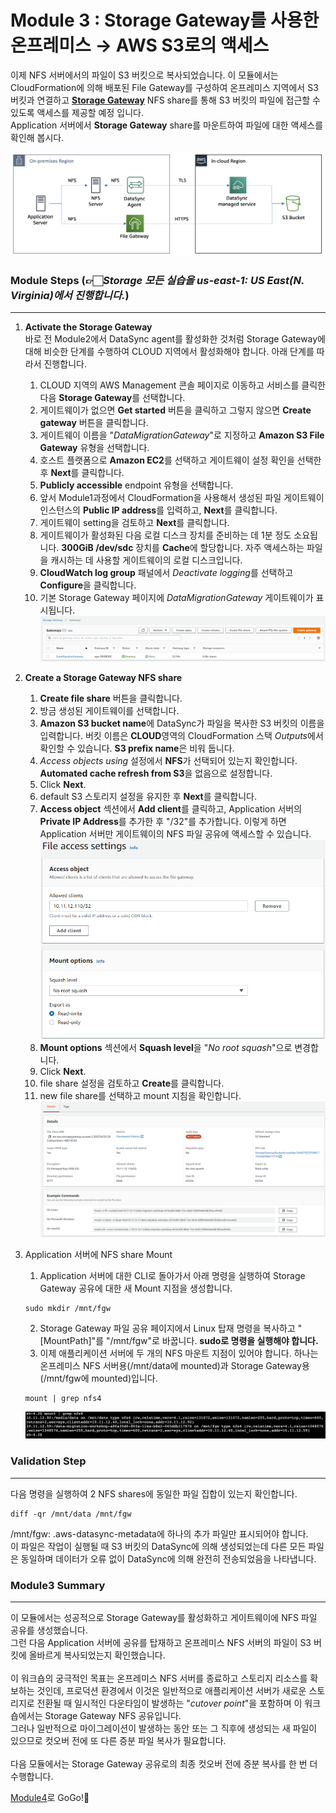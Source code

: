 # Module 3 : Storage Gateway를 사용한 온프레미스 &rarr; AWS S3로의 액세스

이제 NFS 서버에서의 파일이 S3 버킷으로 복사되었습니다. 이 모듈에서는 CloudFormation에 의해 배포된 File Gateway를 구성하여 온프레미스 지역에서 S3 버킷과 연결하고 [**Storage Gateway**](https://aws.amazon.com/ko/storagegateway/) NFS share를 통해 S3 버킷의 파일에 접근할 수 있도록 액세스를 제공할 예정 입니다.<br>
Application 서버에서 **Storage Gateway** share를 마운트하여 파일에 대한 액세스를 확인해 봅시다.

![3-1](../images/3-1.png)

### Module Steps (👉🏻*Storage 모든 실습을 us-east-1: US East(N. Virginia)에서 진행합니다.*)
***
1. **Activate the Storage Gateway**<br>
바로 전 Module2에서 DataSync agent를 활성화한 것처럼 Storage Gateway에 대해 비슷한 단계를 수행하여 CLOUD 지역에서 활성화해야 합니다. 아래 단계를 따라서 진행합니다.<br>

    1. CLOUD 지역의 AWS Management 콘솔 페이지로 이동하고 서비스를 클릭한 다음 **Storage Gateway**를 선택합니다.
    2. 게이트웨이가 없으면 **Get started** 버튼을 클릭하고 그렇지 않으면 **Create gateway** 버튼을 클릭합니다.
    3. 게이트웨이 이름을 "*DataMigrationGateway*"로 지정하고 **Amazon S3 File Gateway** 유형을 선택합니다.
    4. 호스트 플랫폼으로 **Amazon EC2**를 선택하고 게이트웨이 설정 확인을 선택한 후 **Next**를 클릭합니다.
    5. **Publicly accessible** endpoint 유형을 선택합니다.
    6. 앞서 Module1과정에서 CloudFormation을 사용해서 생성된 파일 게이트웨이 인스턴스의 **Public IP address**를 입력하고, **Next**를 클릭합니다.
    7. 게이트웨이 setting을 검토하고 **Next**를 클릭합니다.
    8. 게이트웨이가 활성화된 다음 로컬 디스크 장치를 준비하는 데 1분 정도 소요됩니다. **300GiB /dev/sdc** 장치를 **Cache**에 할당합니다. 자주 액세스하는 파일을 캐시하는 데 사용할 게이트웨이의 로컬 디스크입니다.
    9. **CloudWatch log group** 패널에서 *Deactivate logging*를 선택하고 **Configure**을 클릭합니다.
    10. 기본 Storage Gateway 페이지에 *DataMigrationGateway* 게이트웨이가 표시됩니다.
    ![3-2](../images/3-2.png)

2. **Create a Storage Gateway NFS share**<br>

    1. **Create file share** 버튼을 클릭합니다.
    2. 방금 생성된 게이트웨이를 선택합니다.
    3. **Amazon S3 bucket name**에 DataSync가 파일을 복사한 S3 버킷의 이름을 입력합니다. 버킷 이름은 **CLOUD**영역의 CloudFormation 스택 *Outputs*에서 확인할 수 있습니다. **S3 prefix name**은 비워 둡니다.
    4. *Access objects using* 설정에서 **NFS**가 선택되어 있는지 확인합니다. **Automated cache refresh from S3**을 없음으로 설정합니다.
    5. Click **Next**.
    6. default S3 스토리지 설정을 유지한 후 **Next**를 클릭합니다.
    7. **Access object** 섹션에서 **Add client**를 클릭하고, Application 서버의 **Private IP Address**를 추가한 후 "/32"를 추가합니다. 이렇게 하면 Application 서버만 게이트웨이의 NFS 파일 공유에 액세스할 수 있습니다.
    ![3-3](../images/3-3.png)
    8. **Mount options** 섹션에서 **Squash level**을 "*No root squash*"으로 변경합니다.
    9. Click **Next**.
    10. file share 설정을 검토하고 **Create**를 클릭합니다.
    11. new file share를 선택하고 mount 지침을 확인합니다.
    ![3-4](../images/3-4.png)

3. Application 서버에 NFS share Mount<br>
    1. Application 서버에 대한 CLI로 돌아가서 아래 명령을 실행하여 Storage Gateway 공유에 대한 새 Mount 지점을 생성합니다.
    ```
    sudo mkdir /mnt/fgw
    ```
    2. Storage Gateway 파일 공유 페이지에서 Linux 탑재 명령을 복사하고 "[MountPath]"를 "/mnt/fgw"로 바꿉니다. **sudo로 명령을 실행해야 합니다.**
    3. 이제 애플리케이션 서버에 두 개의 NFS 마운트 지점이 있어야 합니다. 하나는 온프레미스 NFS 서버용(/mnt/data에 mounted)과 Storage Gateway용(/mnt/fgw에 mounted)입니다.
    ```
    mount | grep nfs4
    ```
    ![3-5](../images/3-5.png)

### Validation Step
***
다음 명령을 실행하여 2 NFS shares에 동일한 파일 집합이 있는지 확인합니다.<br>
```
diff -qr /mnt/data /mnt/fgw
```
/mnt/fgw: .aws-datasync-metadata에 하나의 추가 파일만 표시되어야 합니다.<br>
이 파일은 작업이 실행될 때 S3 버킷의 DataSync에 의해 생성되었는데 다른 모든 파일은 동일하며 데이터가 오류 없이 DataSync에 의해 완전히 전송되었음을 나타냅니다.

### Module3 Summary
***
이 모듈에서는 성공적으로 Storage Gateway를 활성화하고 게이트웨이에 NFS 파일 공유를 생성했습니다.<br>
그런 다음 Application 서버에 공유를 탑재하고 온프레미스 NFS 서버의 파일이 S3 버킷에 올바르게 복사되었는지 확인했습니다.<br><br>
이 워크숍의 궁극적인 목표는 온프레미스 NFS 서버를 종료하고 스토리지 리소스를 확보하는 것인데, 프로덕션 환경에서 이것은 일반적으로 애플리케이션 서버가 새로운 스토리지로 전환될 때 일시적인 다운타임이 발생하는 "*cutover point*"을 포함하며 이 워크숍에서는 Storage Gateway NFS 공유입니다.<br>
그러나 일반적으로 마이그레이션이 발생하는 동안 또는 그 직후에 생성되는 새 파일이 있으므로 컷오버 전에 또 다른 증분 파일 복사가 필요합니다.<br><br>
다음 모듈에서는 Storage Gateway 공유로의 최종 컷오버 전에 증분 복사를 한 번 더 수행합니다.<br>

[Module4](../detail/module4.md)로 GoGo!👏

